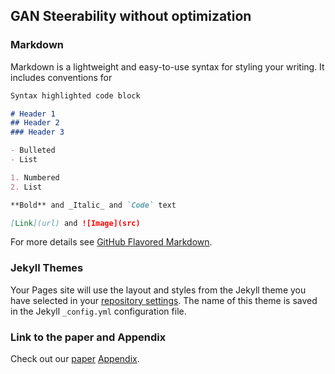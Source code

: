 ## GAN Steerability without optimization

### Markdown

Markdown is a lightweight and easy-to-use syntax for styling your writing. It includes conventions for

```markdown
Syntax highlighted code block

# Header 1
## Header 2
### Header 3

- Bulleted
- List

1. Numbered
2. List

**Bold** and _Italic_ and `Code` text

[Link](url) and ![Image](src)
```

For more details see [GitHub Flavored Markdown](https://guides.github.com/features/mastering-markdown/).

### Jekyll Themes


Your Pages site will use the layout and styles from the Jekyll theme you have selected in your [repository settings](https://github.com/nsping13/steer.github.io/settings). The name of this theme is saved in the Jekyll `_config.yml` configuration file.

### Link to the paper and Appendix

Check out our [paper](https://docs.github.com/categories/github-pages-basics/) [Appendix](https://github.com/contact).

